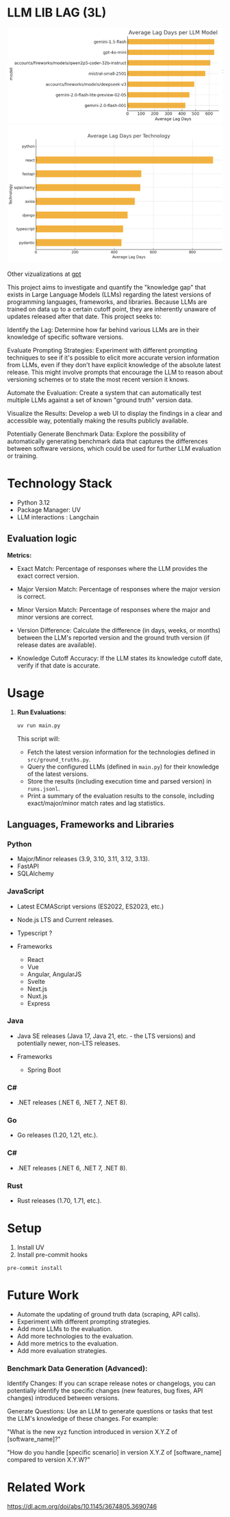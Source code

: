 # LLM LIB LAG (3L)

![Lag per LLM](./images/lag-per-llm.png)
![Lag per Software](./images/lag-per-tech.png)

Other vizualizations at [gpt](https://chatgpt.com/c/67a4ca60-f83c-8008-9ff0-e2960b09d8c1)

This project aims to investigate and quantify the "knowledge gap" that exists in Large Language Models (LLMs) regarding the latest versions of programming languages, frameworks, and libraries. Because LLMs are trained on data up to a certain cutoff point, they are inherently unaware of updates released after that date. This project seeks to:


Identify the Lag: Determine how far behind various LLMs are in their knowledge of specific software versions.

Evaluate Prompting Strategies: Experiment with different prompting techniques to see if it's possible to elicit more accurate version information from LLMs, even if they don't have explicit knowledge of the absolute latest release. This might involve prompts that encourage the LLM to reason about versioning schemes or to state the most recent version it knows.

Automate the Evaluation: Create a system that can automatically test multiple LLMs against a set of known "ground truth" version data.

Visualize the Results: Develop a web UI to display the findings in a clear and accessible way, potentially making the results publicly available.

Potentially Generate Benchmark Data: Explore the possibility of automatically generating benchmark data that captures the differences between software versions, which could be used for further LLM evaluation or training.

# Technology Stack
- Python 3.12
- Package Manager: UV
- LLM interactions : Langchain

## Evaluation logic
**Metrics:**

- Exact Match: Percentage of responses where the LLM provides the exact correct version.

- Major Version Match: Percentage of responses where the major version is correct.

- Minor Version Match: Percentage of responses where the major and minor versions are correct.

- Version Difference: Calculate the difference (in days, weeks, or months) between the LLM's reported version and the ground truth version (if release dates are available).

- Knowledge Cutoff Accuracy: If the LLM states its knowledge cutoff date, verify if that date is accurate.



# Usage

1.  **Run Evaluations:**

    ```bash
    uv run main.py
    ```

    This script will:
    *   Fetch the latest version information for the technologies defined in `src/ground_truths.py`.
    *   Query the configured LLMs (defined in `main.py`) for their knowledge of the latest versions.
    *   Store the results (including execution time and parsed version) in `runs.jsonl`.
    *   Print a summary of the evaluation results to the console, including exact/major/minor match rates and lag statistics.

## Languages, Frameworks and Libraries
### Python
- Major/Minor releases (3.9, 3.10, 3.11, 3.12, 3.13).
- FastAPI
- SQLAlchemy 

### JavaScript
- Latest ECMAScript versions (ES2022, ES2023, etc.)
- Node.js LTS and Current releases.
- Typescript ? 

- Frameworks 
    - React
    - Vue
    - Angular, AngularJS
    - Svelte
    - Next.js
    - Nuxt.js
    - Express

### Java
- Java SE releases (Java 17, Java 21, etc. - the LTS versions) and potentially newer, non-LTS releases.

- Frameworks
    - Spring Boot

### C#
- .NET releases (.NET 6, .NET 7, .NET 8).

### Go
- Go releases (1.20, 1.21, etc.).

### C#
- .NET releases (.NET 6, .NET 7, .NET 8).

### Rust
- Rust releases (1.70, 1.71, etc.).



# Setup

1. Install UV
2. Install pre-commit hooks

```
pre-commit install
```



# Future Work
-   Automate the updating of ground truth data (scraping, API calls).
-   Experiment with different prompting strategies.
-   Add more LLMs to the evaluation.
-   Add more technologies to the evaluation.
-   Add more metrics to the evaluation.
-   Add more evaluation strategies.

### Benchmark Data Generation (Advanced):

Identify Changes: If you can scrape release notes or changelogs, you can potentially identify the specific changes (new features, bug fixes, API changes) introduced between versions.

Generate Questions: Use an LLM to generate questions or tasks that test the LLM's knowledge of these changes. For example:

"What is the new xyz function introduced in version X.Y.Z of [software_name]?"

"How do you handle [specific scenario] in version X.Y.Z of [software_name] compared to version X.Y.W?"



# Related Work
 https://dl.acm.org/doi/abs/10.1145/3674805.3690746